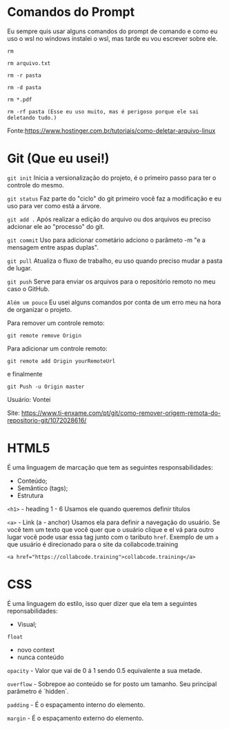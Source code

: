 # Comandos do Prompt

Eu sempre quis usar alguns comandos do prompt de comando e como eu uso o wsl no windows instalei o wsl, mas tarde eu vou escrever sobre ele.

```
rm
```

```
rm arquivo.txt
```

```
rm -r pasta
```

```
rm -d pasta
```

```
rm *.pdf
```

```
rm -rf pasta (Esse eu uso muito, mas é perigoso porque ele sai deletando tudo.)
```

Fonte:https://www.hostinger.com.br/tutoriais/como-deletar-arquivo-linux
# Git (Que eu usei!)

`git init`
Inicia a versionalização do projeto, é o primeiro passo para ter o controle do mesmo.

`git status`
Faz parte do "ciclo" do git primeiro você faz a modificação e eu uso para ver como está a árvore.

`git add .`
Após realizar a edição do arquivo ou dos arquivos eu preciso adcionar ele ao "processo" do git.

`git commit`
Uso para adicionar cometário adciono o parâmeto -m "e a mensagem entre aspas duplas".

`git pull`
Atualiza o fluxo de trabalho, eu uso quando preciso mudar a pasta de lugar.

`git push`
Serve para enviar os arquivos para o repositório remoto no meu caso o GitHub.

`Além um pouco`
Eu usei alguns comandos por conta de um erro meu na hora de organizar o projeto.

Para remover um controle remoto: 

```
git remote remove Origin
```

Para adicionar um controle remoto: 

```
git remote add Origin yourRemoteUrl
```

e finalmente 

```
git Push -u Origin master
```

Usuário: Vontei

Site: https://www.ti-enxame.com/pt/git/como-remover-origem-remota-do-repositorio-git/1072028616/
# HTML5

É uma linguagem de marcação que tem as seguintes responsabilidades:

- Conteúdo;
- Semântico (tags);
- Estrutura

`<h1>` - heading 1 - 6
Usamos ele quando queremos definir títulos

`<a>` - Link (a - anchor)
Usamos ela para definir a navegação do usuário. Se você tem um texto que você quer que o usuário clique e el vá para outro lugar você pode usar essa tag junto com o taributo `href`. Exemplo de um `a` que usuário é direcionado para o site da collabcode.training

```
<a href="https://collabcode.training">collabcode.training</a>
```


# CSS

É uma linguagem do estilo, isso quer dizer que ela tem a seguintes reponsabilidades:

- Visual;

`float` 
- novo context
- nunca conteúdo

`opacity` - Valor que vai de 0 á 1 sendo 0.5 equivalente a sua metade.

`overflow` - Sobrepoe ao conteúdo se for posto um tamanho. Seu principal parâmetro é ´hidden´.

`padding` - É o espaçamento interno do elemento.

`margin` - É o espaçamento externo do elemento.